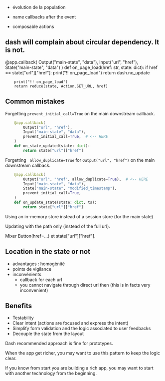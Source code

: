 
- évolution de la population

- name callbacks after the event

- composable actions


## dash will complain about circular dependency. It is not.

@app.callback(
        Output("main-state", "data"),
        Input("url", "href"),
        State("main-state", "data")
    )
    def on_page_load(href: str, state: dict):
        if href == state["url"]["href"]:
            print("!! on_page_load")
            return dash.no_update

        print("!! on_page_load")
        return reduce(state, Action.SET_URL, href)

## Common mistakes

Forgetting `prevent_initial_call=True` on the main downstream callback.

```python
    @app.callback(
        Output("url", "href"),
        Input("main-state", "data"),
        prevent_initial_call=True,  # <-- HERE
    )
    def on_state_updated(state: dict):
        return state["url"]["href"]
```

Forgetting ` allow_duplicate=True` for `Output("url", "href")` on the main downstream callback.

```python
    @app.callback(
        Output("url", "href", allow_duplicate=True),  # <-- HERE
        Input("main-state", "data"),
        State("main-state", "modified_timestamp"),
        prevent_initial_call=True,
    )
    def on_update_state(state: dict, ts):
        return state["url"]["href"]
```

Using an in-memory store instead of a session store (for the main state)

Updating with the path only (instead of the full url).

Mixer Button(href=...) et state["url"]["href"].

## Location in the state or not

- advantages : homogènité
- points de vigilance
- inconvénients 
  - callback for each url
  - you cannot navigate through direct url then (this is in facts very inconvenient)

## Benefits

- Testability
- Clear intent (actions are focused and express the intent)
- Simplify form validation and the logic associated to user feedbacks
- Decouple the state from the layout

Dash recommended approach is fine for prototypes.

When the app get richer, you may want to use this pattern to keep the logic clear.

If you know from start you are building a rich app, you may want to start with another technology from the beginning.